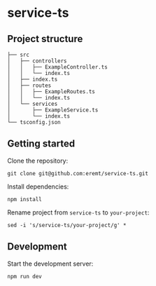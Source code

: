 # service-ts

## Project structure
```
├── src
│   ├── controllers
│   │   ├── ExampleController.ts
│   │   └── index.ts
│   ├── index.ts
│   ├── routes
│   │   ├── ExampleRoutes.ts
│   │   └── index.ts
│   └── services
│       ├── ExampleService.ts
│       └── index.ts
└── tsconfig.json
```
## Getting started

Clone the repository:
```
git clone git@github.com:eremt/service-ts.git
```

Install dependencies:
```
npm install
```

Rename project from `service-ts` to `your-project`:
```
sed -i 's/service-ts/your-project/g' *
```

## Development
Start the development server:
```
npm run dev
```
